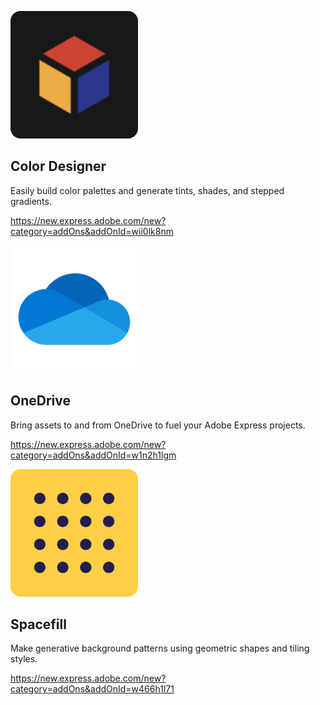 <MiniResourceCard slots="image,heading,text,link" repeat="3" theme="lightest" inRow="3" textColor="#424242" className="marketPlace inColumn" />

![Color Designer](../images/colordesigner_rounded.png)

## Color Designer

Easily build color palettes and generate tints, shades, and stepped gradients.

https://new.express.adobe.com/new?category=addOns&addOnId=wii0lk8nm

![OneDrive](../images/OneDrive_rounded.png)

## OneDrive

Bring assets to and from OneDrive to fuel your Adobe Express projects.

https://new.express.adobe.com/new?category=addOns&addOnId=w1n2h1lgm

![Spacefill](../images/spacefill_rounded.png)

## Spacefill

Make generative background patterns using geometric shapes and tiling styles.

https://new.express.adobe.com/new?category=addOns&addOnId=w466h1l71